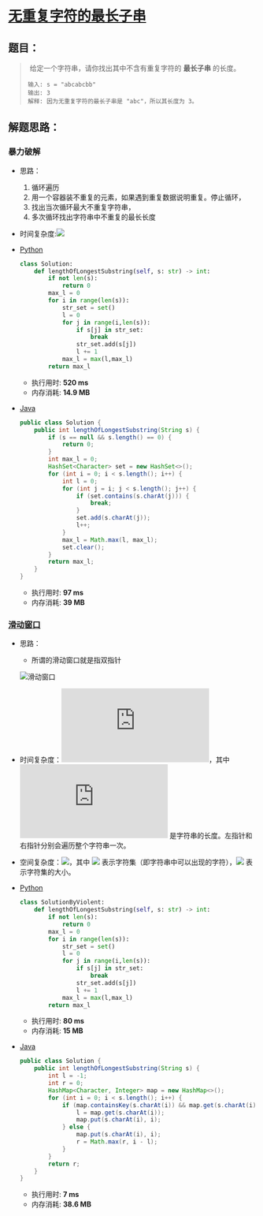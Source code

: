 # [无重复字符的最长子串](https://leetcode-cn.com/problems/longest-substring-without-repeating-characters/)

## 题目：

> ​	给定一个字符串，请你找出其中不含有重复字符的 **最长子串** 的长度。
>
> ```
> 输入: s = "abcabcbb"
> 输出: 3 
> 解释: 因为无重复字符的最长子串是 "abc"，所以其长度为 3。
> ```

## 解题思路：

### 暴力破解

- 思路：
  1. 循环遍历
  2. 用一个容器装不重复的元素，如果遇到重复数据说明重复。停止循环，
  3. 找出当次循环最大不重复字符串，
  4. 多次循环找出字符串中不重复的最长长度
  
- 时间复杂度:![](http://latex.codecogs.com/svg.latex?O(N^2))

- [Python](../Python/003-LongestSubstringWithoutRepeatingCharacters/SolutionByViolent.py)

  ```python
  class Solution:
      def lengthOfLongestSubstring(self, s: str) -> int:
          if not len(s):
              return 0
          max_l = 0
          for i in range(len(s)):
              str_set = set()
              l = 0
              for j in range(i,len(s)):
                  if s[j] in str_set:
                      break
                  str_set.add(s[j])
                  l += 1
              max_l = max(l,max_l)
          return max_l
  ```

  - 执行用时: **520 ms**
  - 内存消耗: **14.9 MB**

- [Java](../Java/003-LongestSubstringWithoutRepeatingCharacters/SolutionByViolent.java)

  ```java
  public class Solution {
      public int lengthOfLongestSubstring(String s) {
          if (s == null && s.length() == 0) {
              return 0;
          }
          int max_l = 0;
          HashSet<Character> set = new HashSet<>();
          for (int i = 0; i < s.length(); i++) {
              int l = 0;
              for (int j = i; j < s.length(); j++) {
                  if (set.contains(s.charAt(j))) {
                      break;
                  }
                  set.add(s.charAt(j));
                  l++;
              }
              max_l = Math.max(l, max_l);
              set.clear();
          }
          return max_l;
      }
  }
  ```

  - 执行用时: **97 ms**
  - 内存消耗: **39 MB**

### [滑动窗口](https://leetcode-cn.com/problems/longest-substring-without-repeating-characters/solution/wu-zhong-fu-zi-fu-de-zui-chang-zi-chuan-by-leetc-2/)

- 思路：

  - 所谓的滑动窗口就是指双指针

  ![滑动窗口](https://pic.leetcode-cn.com/8b7cac826e572c65f8b77e0f380eaa93ab665857a8e916bc4ea36b7765eafc55-%E5%9B%BE%E7%89%87.png)
  
- 时间复杂度：![](http://latex.codecogs.com/svg.latex?O(N))，其中![](http://latex.codecogs.com/svg.latex?N) 是字符串的长度。左指针和右指针分别会遍历整个字符串一次。

- 空间复杂度：![](http://latex.codecogs.com/svg.latex?O(|\Sigma|))，其中 ![](http://latex.codecogs.com/svg.latex?\Sigma) 表示字符集（即字符串中可以出现的字符），![](http://latex.codecogs.com/svg.latex?|\Sigma|) 表示字符集的大小。

- [Python](../Python/003-LongestSubstringWithoutRepeatingCharacters/Solution.py)

  ```python
  class SolutionByViolent:
      def lengthOfLongestSubstring(self, s: str) -> int:
          if not len(s):
              return 0
          max_l = 0
          for i in range(len(s)):
              str_set = set()
              l = 0
              for j in range(i,len(s)):
                  if s[j] in str_set:
                      break
                  str_set.add(s[j])
                  l += 1
              max_l = max(l,max_l)
          return max_l
  ```

  - 执行用时: **80 ms**
  - 内存消耗: **15 MB**

- [Java](../Java/003-LongestSubstringWithoutRepeatingCharacters/Solution.java)

  ```java
  public class Solution {
      public int lengthOfLongestSubstring(String s) {
          int l = -1;
          int r = 0;
          HashMap<Character, Integer> map = new HashMap<>();
          for (int i = 0; i < s.length(); i++) {
              if (map.containsKey(s.charAt(i)) && map.get(s.charAt(i)) > l) {
                  l = map.get(s.charAt(i));
                  map.put(s.charAt(i), i);
              } else {
                  map.put(s.charAt(i), i);
                  r = Math.max(r, i - l);
              }
          }
          return r;
      }
  }
  ```

  - 执行用时: **7 ms**
  - 内存消耗: **38.6 MB**

  

  
